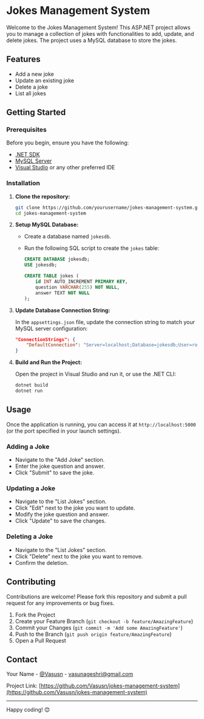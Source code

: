 # Jokes Management System

Welcome to the Jokes Management System! This ASP.NET project allows you to manage a collection of jokes with functionalities to add, update, and delete jokes. The project uses a MySQL database to store the jokes.

## Features

- Add a new joke
- Update an existing joke
- Delete a joke
- List all jokes

## Getting Started

### Prerequisites

Before you begin, ensure you have the following:

- [.NET SDK](https://dotnet.microsoft.com/download)
- [MySQL Server](https://dev.mysql.com/downloads/mysql/)
- [Visual Studio](https://visualstudio.microsoft.com/) or any other preferred IDE

### Installation

1. **Clone the repository:**

    ```sh
    git clone https://github.com/yourusername/jokes-management-system.git
    cd jokes-management-system
    ```

2. **Setup MySQL Database:**

    - Create a database named `jokesdb`.
    - Run the following SQL script to create the `jokes` table:

        ```sql
        CREATE DATABASE jokesdb;
        USE jokesdb;

        CREATE TABLE jokes (
            id INT AUTO_INCREMENT PRIMARY KEY,
            question VARCHAR(255) NOT NULL,
            answer TEXT NOT NULL
        );
        ```

3. **Update Database Connection String:**

    In the `appsettings.json` file, update the connection string to match your MySQL server configuration:

    ```json
    "ConnectionStrings": {
        "DefaultConnection": "Server=localhost;Database=jokesdb;User=root;Password=yourpassword;"
    }
    ```

4. **Build and Run the Project:**

    Open the project in Visual Studio and run it, or use the .NET CLI:

    ```sh
    dotnet build
    dotnet run
    ```

## Usage

Once the application is running, you can access it at `http://localhost:5000` (or the port specified in your launch settings).

### Adding a Joke

- Navigate to the "Add Joke" section.
- Enter the joke question and answer.
- Click "Submit" to save the joke.

### Updating a Joke

- Navigate to the "List Jokes" section.
- Click "Edit" next to the joke you want to update.
- Modify the joke question and answer.
- Click "Update" to save the changes.

### Deleting a Joke

- Navigate to the "List Jokes" section.
- Click "Delete" next to the joke you want to remove.
- Confirm the deletion.

## Contributing

Contributions are welcome! Please fork this repository and submit a pull request for any improvements or bug fixes.

1. Fork the Project
2. Create your Feature Branch (`git checkout -b feature/AmazingFeature`)
3. Commit your Changes (`git commit -m 'Add some AmazingFeature'`)
4. Push to the Branch (`git push origin feature/AmazingFeature`)
5. Open a Pull Request


## Contact

Your Name - [@Vasusn](https://twitter.com/yourtwitterhandle) - vasunageshri@gmail.com

Project Link: [https://github.com/Vasusn/jokes-management-system](https://github.com/Vasusn/jokes-management-system)

---

Happy coding! 😊
